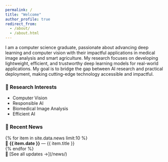 ```yaml
---
permalink: /
title: "Welcome"
author_profile: true
redirect_from: 
  - /about/
  - /about.html
---
```


I am a computer science graduate, passionate about advancing deep learning and computer vision with their impactful applications in medical image analysis and smart agriculture. My research focuses on developing lightweight, efficient, and trustworthy deep learning models for real-world applications. My goal is to bridge the gap between AI research and practical deployment, making cutting-edge technology accessible and impactful.

### 🔬 Research Interests
- Computer Vision
- Responsible AI
- Biomedical Image Analysis
- Efficient AI

### 📢 Recent News  
<div class="news-container">
{% for item in site.data.news limit:10 %}
  <div class="news-item"> 📅 <strong>{{ item.date }}</strong> — {{ item.title }} </div>
{% endfor %}
</div>
🔗 [See all updates →](/news/)


